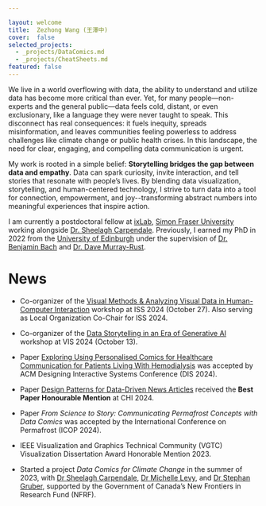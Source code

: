 ```yaml
---

layout: welcome
title:  Zezhong Wang (王澤中)
cover:  false
selected_projects:
  - _projects/DataComics.md
  - _projects/CheatSheets.md
featured: false
---
```




We live in a world overflowing with data, the ability to understand and utilize data has become more critical than ever. Yet, for many people—non-experts and the general public—data feels cold, distant, or even exclusionary, like a language they were never taught to speak. This disconnect has real consequences: it fuels inequity, spreads misinformation, and leaves communities feeling powerless to address challenges like climate change or public health crises. In this landscape, the need for clear, engaging, and compelling data communication is urgent.

My work is rooted in a simple belief: **Storytelling bridges the gap between data and empathy**. Data can spark curiosity, invite interaction, and tell stories that resonate with people’s lives. By blending data visualization, storytelling, and human-centered technology, I strive to turn data into a tool for connection, empowerment, and joy--transforming abstract numbers into meaningful experiences that inspire action.

I am currently a postdoctoral fellow at [ixLab](https://ixlab.cs.sfu.ca/), [Simon Fraser University](https://www.sfu.ca/computing.html) working alongside [Dr. Sheelagh Carpendale](https://www.cs.sfu.ca/~sheelagh/). Previously, I earned my PhD in 2022 from  the [University of Edinburgh](https://www.ed.ac.uk/) under the supervision of [Dr. Benjamin Bach](https://visualinteractivedata.github.io/bach.html) and [Dr. Dave Murray-Rust](http://dave.murray-rust.org/). 



<!--projects-->

# News

* Co-organizer of the [Visual Methods & Analyzing Visual Data in Human-Computer Interaction](https://iss2024.acm.org/track/visual-methods) workshop at ISS 2024 (October 27). Also serving as Local Organization Co-Chair for ISS 2024.

* Co-organizer of the [Data Storytelling in an Era of Generative AI](https://gen4ds.github.io/gen4ds/#/) workshop at VIS 2024 (October 13).

* Paper [Exploring Using Personalised Comics for Healthcare Communication for Patients Living With Hemodialysis](https://wangzezhong.github.io/assets/papersPDF/dis24-94.pdf) was accepted by ACM Designing Interactive Systems Conference (DIS 2024).

* Paper [Design Patterns for Data-Driven News Articles](https://www.researchgate.net/profile/Zezhong-Wang-2/publication/378961283_Design_Patterns_for_Data-Driven_News_Articles/links/65f3058132321b2cff78da97/Design-Patterns-for-Data-Driven-News-Articles.pdf) received the **Best Paper Honourable Mention** at CHI 2024.

* Paper _From Science to Story: Communicating Permafrost Concepts with Data Comics_
  was accepted by the International Conference on Permafrost (ICOP 2024).

* IEEE Visualization and Graphics Technical Community (VGTC) Visualization Dissertation Award Honorable Mention 2023.

* Started a project _Data Comics for Climate Change_ in the summer of 2023, with [Dr Sheelagh Carpendale](https://www.cs.sfu.ca/~sheelagh/), [Dr Michelle Levy](https://www.sfu.ca/english/people-dir/faculty/michelle-levy.html), and [Dr Stephan Gruber](https://carleton.ca/geography/people/gruberstephan/), supported by the Government of Canada’s New Frontiers in Research Fund (NFRF).





<!-- ---
layout: page
title: 
sitemap: false

--- -->
